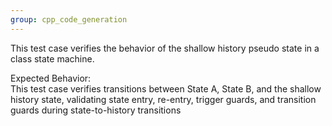 ```yaml
---
group: cpp_code_generation
---
```

This test case verifies the behavior of the shallow history pseudo state in a class state machine.

Expected Behavior:<br>
This test case verifies transitions between State A, State B, and the shallow history state, validating state entry, re-entry, trigger guards, and transition guards during state-to-history transitions